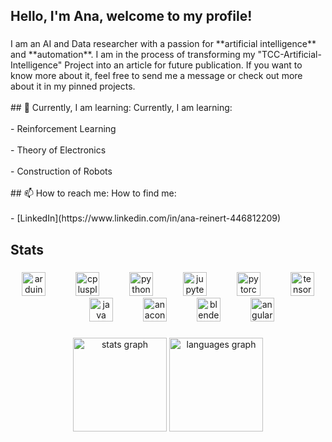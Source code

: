 <h2 align="left">Hello, I'm Ana, welcome to my profile!</h2>

###

<p align="left">I am an AI and Data researcher with a passion for **artificial intelligence** and **automation**. I am in the process of transforming my "TCC-Artificial-Intelligence" Project into an article for future publication. If you want to know more about it, feel free to send me a message or check out more about it in my pinned projects.<br><br>## 🌱 Currently, I am learning: Currently, I am learning:<br><br>- Reinforcement Learning<br><br>- Theory of Electronics<br><br>- Construction of Robots<br><br>## 📫 How to reach me: How to find me:<br><br>- [LinkedIn](https://www.linkedin.com/in/ana-reinert-446812209)</p>

###

<h2 align="left">Stats</h2>

###

<div align="center">
  <img src="https://cdn.jsdelivr.net/gh/devicons/devicon/icons/arduino/arduino-original.svg" height="38" alt="arduino logo"  />
  <img width="40" />
  <img src="https://cdn.jsdelivr.net/gh/devicons/devicon/icons/cplusplus/cplusplus-original.svg" height="38" alt="cplusplus logo"  />
  <img width="40" />
  <img src="https://cdn.jsdelivr.net/gh/devicons/devicon/icons/python/python-original.svg" height="38" alt="python logo"  />
  <img width="40" />
  <img src="https://cdn.jsdelivr.net/gh/devicons/devicon/icons/jupyter/jupyter-original.svg" height="38" alt="jupyter logo"  />
  <img width="40" />
  <img src="https://cdn.jsdelivr.net/gh/devicons/devicon/icons/pytorch/pytorch-original.svg" height="38" alt="pytorch logo"  />
  <img width="40" />
  <img src="https://cdn.jsdelivr.net/gh/devicons/devicon/icons/tensorflow/tensorflow-original.svg" height="38" alt="tensorflow logo"  />
  <img width="40" />
  <img src="https://cdn.jsdelivr.net/gh/devicons/devicon/icons/java/java-original.svg" height="38" alt="java logo"  />
  <img width="40" />
  <img src="https://cdn.jsdelivr.net/gh/devicons/devicon/icons/anaconda/anaconda-original.svg" height="38" alt="anaconda logo"  />
  <img width="40" />
  <img src="https://cdn.jsdelivr.net/gh/devicons/devicon/icons/blender/blender-original.svg" height="38" alt="blender logo"  />
  <img width="40" />
  <img src="https://cdn.jsdelivr.net/gh/devicons/devicon/icons/angularjs/angularjs-original.svg" height="38" alt="angularjs logo"  />
</div>

###

<div align="center">
  <img src="https://github-readme-stats.vercel.app/api?username=AnaReinert&hide_title=false&hide_rank=false&show_icons=true&include_all_commits=true&count_private=true&disable_animations=false&theme=vue&locale=en&hide_border=false&order=1" height="150" alt="stats graph"  />
  <img src="https://github-readme-stats.vercel.app/api/top-langs?username=AnaReinert&locale=en&hide_title=false&layout=compact&card_width=320&langs_count=5&theme=vue&hide_border=true&order=2&custom_title=Most%20Used%20Languages%20-%20Projects" height="150" alt="languages graph"  />
</div>

###
